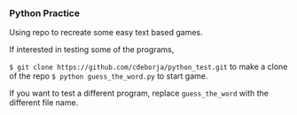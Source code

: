 ### Python Practice
Using repo to recreate some easy text based games.

If interested in testing some of the programs,

`$ git clone https://github.com/cdeborja/python_test.git` to make a clone of the repo
`$ python guess_the_word.py` to start game.

If you want to test a different program, replace `guess_the_word` with the different file name.
